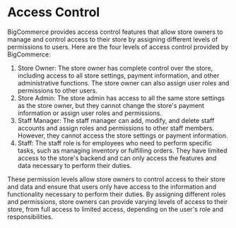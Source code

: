# Access Control

BigCommerce provides access control features that allow store owners to manage and control access to their store by assigning different levels of permissions to users. Here are the four levels of access control provided by BigCommerce:

1. Store Owner: The store owner has complete control over the store, including access to all store settings, payment information, and other administrative functions. The store owner can also assign user roles and permissions to other users.
2. Store Admin: The store admin has access to all the same store settings as the store owner, but they cannot change the store's payment information or assign user roles and permissions.
3. Staff Manager: The staff manager can add, modify, and delete staff accounts and assign roles and permissions to other staff members. However, they cannot access the store settings or payment information.
4. Staff: The staff role is for employees who need to perform specific tasks, such as managing inventory or fulfilling orders. They have limited access to the store's backend and can only access the features and data necessary to perform their duties.

These permission levels allow store owners to control access to their store and data and ensure that users only have access to the information and functionality necessary to perform their duties. By assigning different roles and permissions, store owners can provide varying levels of access to their store, from full access to limited access, depending on the user's role and responsibilities.
